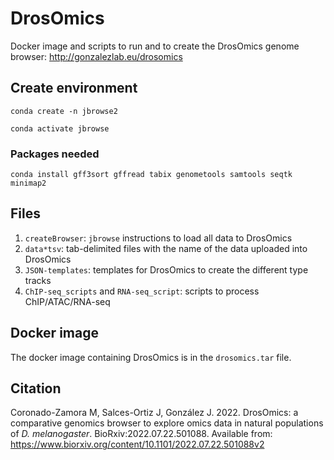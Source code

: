 # DrosOmics
Docker image and scripts to run and to create the DrosOmics genome browser: http://gonzalezlab.eu/drosomics

## Create environment
`conda create -n jbrowse2`

`conda activate jbrowse`
### Packages needed
`conda install gff3sort gffread tabix genometools samtools seqtk minimap2`

## Files
1. `createBrowser`: `jbrowse` instructions to load all data to DrosOmics
2. `data*tsv`: tab-delimited files with the name of the data uploaded into DrosOmics
3. `JSON-templates`: templates for DrosOmics to create the different type tracks
4. `ChIP-seq_scripts` and `RNA-seq_script`: scripts to process ChIP/ATAC/RNA-seq

## Docker image
The docker image containing DrosOmics is in the `drosomics.tar` file.

## Citation

Coronado-Zamora M, Salces-Ortiz J, González J. 2022. DrosOmics: a comparative genomics browser to explore omics data in natural populations of *D. melanogaster*. BioRxiv:2022.07.22.501088. Available from: https://www.biorxiv.org/content/10.1101/2022.07.22.501088v2


